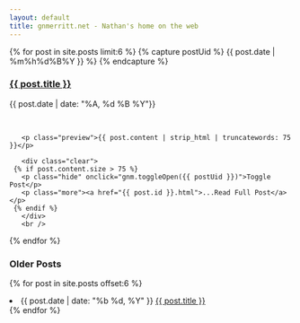```yaml
---
layout: default
title: gnmerritt.net - Nathan's home on the web
---
```


<section>

{% for post in site.posts limit:6 %}
  {% capture postUid %}
    {{ post.date | %m%h%d%B%Y }} %}
  {% endcapture %}

  <article class="post" id="{{ postUid }}">
       <div class="clear">
         <h3> <a href="{{ post.id }}.html">{{ post.title }}</a></h3>
         <p class="date">{{ post.date | date: "%A, %d %B  %Y"}}</p>
       </div>
       <br />

       <p class="preview">{{ post.content | strip_html | truncatewords: 75 }}</p>

       <div class="clear">
     {% if post.content.size > 75 %}
       <p class="hide" onclick="gnm.toggleOpen({{ postUid }})">Toggle Post</p>
       <p class="more"><a href="{{ post.id }}.html">...Read Full Post</a></p>
     {% endif %}
       </div>
       <br />
  </article>
{% endfor %}

</section>

### Older Posts ###

{% for post in site.posts offset:6 %}
  <li>
    <span class="date">{{ post.date | date: "%b %d, %Y" }}</span>
    <a href="{{ post.url }}">{{ post.title }}</a>
  </li>
{% endfor %}
